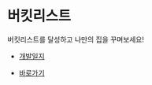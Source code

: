 # 버킷리스트
버킷리스트를 달성하고 나만의 집을 꾸며보세요!
* <a href="버킷리스트-로그.md">개발일지</a>

* [바로가기](https://bucketlistbywebsonge.netlify.app/bucketlist)
